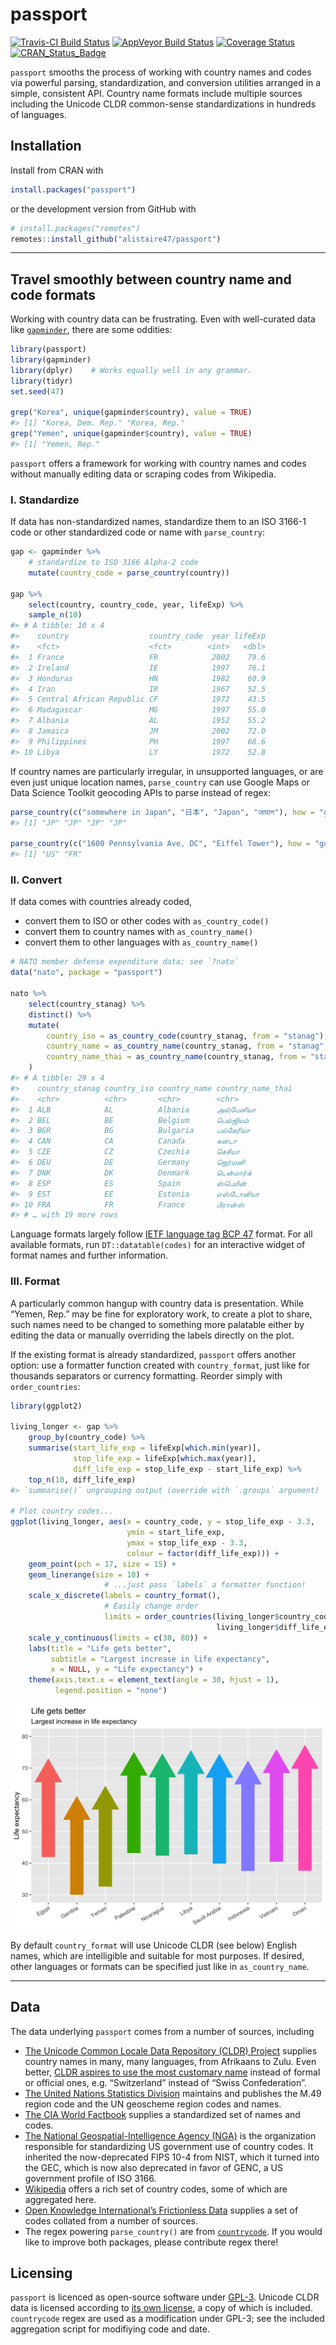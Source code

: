 
<!-- README.md is generated from README.Rmd. Please edit that file -->

# passport

[![Travis-CI Build
Status](https://travis-ci.org/alistaire47/passport.svg?branch=master)](https://travis-ci.org/alistaire47/passport)
[![AppVeyor Build
Status](https://ci.appveyor.com/api/projects/status/github/alistaire47/passport?branch=master&svg=true)](https://ci.appveyor.com/project/alistaire47/passport)
[![Coverage
Status](https://codecov.io/gh/alistaire47/passport/branch/master/graph/badge.svg)](https://codecov.io/gh/alistaire47/passport)
[![CRAN\_Status\_Badge](https://www.r-pkg.org/badges/version/passport)](https://cran.r-project.org/package=passport)

`passport` smooths the process of working with country names and codes
via powerful parsing, standardization, and conversion utilities arranged
in a simple, consistent API. Country name formats include multiple
sources including the Unicode CLDR common-sense standardizations in
hundreds of languages.

## Installation

Install from CRAN with

``` r
install.packages("passport")
```

or the development version from GitHub with

``` r
# install.packages("remotes")
remotes::install_github("alistaire47/passport")
```

------------------------------------------------------------------------

## Travel smoothly between country name and code formats

Working with country data can be frustrating. Even with well-curated
data like [`gapminder`](https://github.com/jennybc/gapminder), there are
some oddities:

``` r
library(passport)
library(gapminder)
library(dplyr)    # Works equally well in any grammar.
library(tidyr)
set.seed(47)

grep("Korea", unique(gapminder$country), value = TRUE)
#> [1] "Korea, Dem. Rep." "Korea, Rep."
grep("Yemen", unique(gapminder$country), value = TRUE)
#> [1] "Yemen, Rep."
```

`passport` offers a framework for working with country names and codes
without manually editing data or scraping codes from Wikipedia.

### I. Standardize

If data has non-standardized names, standardize them to an ISO 3166-1
code or other standardized code or name with `parse_country`:

``` r
gap <- gapminder %>% 
    # standardize to ISO 3166 Alpha-2 code
    mutate(country_code = parse_country(country))

gap %>%
    select(country, country_code, year, lifeExp) %>%
    sample_n(10)
#> # A tibble: 10 x 4
#>    country                  country_code  year lifeExp
#>    <fct>                    <fct>        <int>   <dbl>
#>  1 France                   FR            2002    79.6
#>  2 Ireland                  IE            1997    76.1
#>  3 Honduras                 HN            1982    60.9
#>  4 Iran                     IR            1967    52.5
#>  5 Central African Republic CF            1972    43.5
#>  6 Madagascar               MG            1997    55.0
#>  7 Albania                  AL            1952    55.2
#>  8 Jamaica                  JM            2002    72.0
#>  9 Philippines              PH            1997    68.6
#> 10 Libya                    LY            1972    52.8
```

If country names are particularly irregular, in unsupported languages,
or are even just unique location names, `parse_country` can use Google
Maps or Data Science Toolkit geocoding APIs to parse instead of regex:

``` r
parse_country(c("somewhere in Japan", "日本", "Japon", "जापान"), how = "google")
#> [1] "JP" "JP" "JP" "JP"

parse_country(c("1600 Pennsylvania Ave, DC", "Eiffel Tower"), how = "google")
#> [1] "US" "FR"
```

### II. Convert

If data comes with countries already coded,

-   convert them to ISO or other codes with `as_country_code()`
-   convert them to country names with `as_country_name()`
-   convert them to other languages with `as_country_name()`

``` r
# NATO member defense expenditure data; see `?nato`
data("nato", package = "passport")

nato %>% 
    select(country_stanag) %>% 
    distinct() %>%
    mutate(
        country_iso = as_country_code(country_stanag, from = "stanag"),
        country_name = as_country_name(country_stanag, from = "stanag", short = FALSE),
        country_name_thai = as_country_name(country_stanag, from = "stanag", to = "ta-my")
    )
#> # A tibble: 29 x 4
#>    country_stanag country_iso country_name country_name_thai
#>    <chr>          <chr>       <chr>        <chr>            
#>  1 ALB            AL          Albania      அல்பேனியா         
#>  2 BEL            BE          Belgium      பெல்ஜியம்          
#>  3 BGR            BG          Bulgaria     பல்கேரியா         
#>  4 CAN            CA          Canada       கனடா             
#>  5 CZE            CZ          Czechia      செசியா           
#>  6 DEU            DE          Germany      ஜெர்மனி           
#>  7 DNK            DK          Denmark      டென்மார்க்          
#>  8 ESP            ES          Spain        ஸ்பெயின்           
#>  9 EST            EE          Estonia      எஸ்டோனியா         
#> 10 FRA            FR          France       பிரான்ஸ்           
#> # … with 19 more rows
```

Language formats largely follow [IETF language tag BCP
47](https://en.wikipedia.org/wiki/IETF_language_tag) format. For all
available formats, run `DT::datatable(codes)` for an interactive widget
of format names and further information.

### III. Format

A particularly common hangup with country data is presentation. While
“Yemen, Rep.” may be fine for exploratory work, to create a plot to
share, such names need to be changed to something more palatable either
by editing the data or manually overriding the labels directly on the
plot.

If the existing format is already standardized, `passport` offers
another option: use a formatter function created with `country_format`,
just like for thousands separators or currency formatting. Reorder
simply with `order_countries`:

``` r
library(ggplot2)

living_longer <- gap %>% 
    group_by(country_code) %>% 
    summarise(start_life_exp = lifeExp[which.min(year)], 
              stop_life_exp = lifeExp[which.max(year)], 
              diff_life_exp = stop_life_exp - start_life_exp) %>% 
    top_n(10, diff_life_exp) 
#> `summarise()` ungrouping output (override with `.groups` argument)

# Plot country codes...
ggplot(living_longer, aes(x = country_code, y = stop_life_exp - 3.3,
                          ymin = start_life_exp, 
                          ymax = stop_life_exp - 3.3, 
                          colour = factor(diff_life_exp))) + 
    geom_point(pch = 17, size = 15) + 
    geom_linerange(size = 10) + 
                     # ...just pass `labels` a formatter function!
    scale_x_discrete(labels = country_format(),
                     # Easily change order
                     limits = order_countries(living_longer$country_code, 
                                              living_longer$diff_life_exp)) + 
    scale_y_continuous(limits = c(30, 80)) + 
    labs(title = "Life gets better",
         subtitle = "Largest increase in life expectancy",
         x = NULL, y = "Life expectancy") + 
    theme(axis.text.x = element_text(angle = 30, hjust = 1), 
          legend.position = "none")
```

![](man/figures/README-format-1.png)<!-- -->

By default `country_format` will use Unicode CLDR (see below) English
names, which are intelligible and suitable for most purposes. If
desired, other languages or formats can be specified just like in
`as_country_name`.

------------------------------------------------------------------------

## Data

The data underlying `passport` comes from a number of sources, including

-   [The Unicode Common Locale Data Repository (CLDR)
    Project](http://cldr.unicode.org/) supplies country names in many,
    many languages, from Afrikaans to Zulu. Even better, [CLDR aspires
    to use the most customary
    name](http://cldr.unicode.org/translation/country-names) instead of
    formal or official ones, e.g. “Switzerland” instead of “Swiss
    Confederation”.
-   [The United Nations Statistics
    Division](https://unstats.un.org/unsd/methodology/m49/overview/)
    maintains and publishes the M.49 region code and the UN geoscheme
    region codes and names.
-   [The CIA World
    Factbook](https://www.cia.gov/library/publications/the-world-factbook/index.html)
    supplies a standardized set of names and codes.
-   [The National Geospatial-Intelligence Agency
    (NGA)](http://geonames.nga.mil/gns/html/countrycodes.html) is the
    organization responsible for standardizing US government use of
    country codes. It inherited the now-deprecated FIPS 10-4 from NIST,
    which it turned into the GEC, which is now also deprecated in favor
    of GENC, a US government profile of ISO 3166.
-   [Wikipedia](https://en.wikipedia.org/wiki/Category:Lists_of_country_codes)
    offers a rich set of country codes, some of which are aggregated
    here.
-   [Open Knowledge International’s Frictionless
    Data](http://data.okfn.org/data/core/country-codes) supplies a set
    of codes collated from a number of sources.
-   The regex powering `parse_country()` are from
    [`countrycode`](https://github.com/vincentarelbundock/countrycode).
    If you would like to improve both packages, please contribute regex
    there!

## Licensing

`passport` is licenced as open-source software under
[GPL-3](https://www.gnu.org/licenses/gpl.html). Unicode CLDR data is
licensed according to [its own
license](https://github.com/unicode-cldr/cldr-json/blob/master/LICENSE),
a copy of which is included. `countrycode` regex are used as a
modification under GPL-3; see the included aggregation script for
modifiying code and date.
